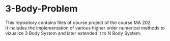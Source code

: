 # 3-Body-Problem
This repository contains files of course project of the course MA 202. <br>
It includes the implementation of various higher order numerical methods to vizualize 3 Body System and later extended it to N Body System.
